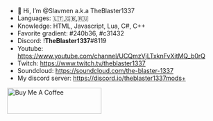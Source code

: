

- 👋 Hi, I’m @Slavmen a.k.a TheBlaster1337 
- Languages: 🇱🇹,🇬🇧,🇷🇺
- Knowledge: HTML, Javascript, Lua, C#, C++
- Favorite gradient: #240b36, #c31432
- Discord: !𝐓𝐡𝐞𝐁𝐥𝐚𝐬𝐭𝐞𝐫𝟏𝟑𝟑𝟕#8119
- Youtube: https://www.youtube.com/channel/UCQmzVjLTxknFvXitMQ_b0rQ
- Twitch: https://www.twitch.tv/theblaster1337
- Soundcloud: https://soundcloud.com/the-blaster-1337
- My discord server: https://discord.io/theblaster1337mods+

<a href="https://www.buymeacoffee.com/theblaster1337" target="_blank"><img src="https://cdn.buymeacoffee.com/buttons/v2/default-yellow.png" alt="Buy Me A Coffee" style="height: 60px !important;width: 217px !important;" ></a>
